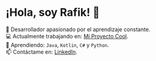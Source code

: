 # ¡Hola, soy Rafik! 👋
🚀 Desarrollador apasionado por el aprendizaje constante.  
💻 Actualmente trabajando en: [Mi Proyecto Cool](https://github.com/rafi-27/Pizzeria-Backend.git).  
🌱 Aprendiendo: `Java`, `Kotlin`, `C#` y `Python`.  
📫 Contáctame en: [LinkedIn](https://linkedin.com/in/rafi-27).  

<!--
**rafi-27/rafi-27** is a ✨ _special_ ✨ repository because its `README.md` (this file) appears on your GitHub profile.

Here are some ideas to get you started:

- 🔭 I’m currently working on ...
- 🌱 I’m currently learning ...
- 👯 I’m looking to collaborate on ...
- 🤔 I’m looking for help with ...
- 💬 Ask me about ...
- 📫 How to reach me: ...
- 😄 Pronouns: ...
- ⚡ Fun fact: ...
-->
